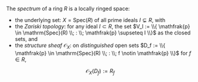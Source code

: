 The *spectrum* of a ring $R$ is a locally ringed space:

- the underlying set: $X = \mathrm{Spec}(R)$ of all prime ideals $I \subsetneq R$, with
- the *Zariski topology*: for any ideal $I \subset R$, the set $V_I := \\{ \mathfrak{p} \in \mathrm{Spec}(R) \\; : \\; \mathfrak{p} \supseteq I \\}$ as the closed sets, and
- the *structure sheaf* $\mathcal{O}_{X}$: on *distinguished* open sets $D_f := \\{ \mathfrak{p} \in \mathrm{Spec}(R) \\; : \\; f \notin \mathfrak{p} \\}$ for $f \in R$,

$$
\mathcal{O}_{X}(D_f) := R_{f}
$$
